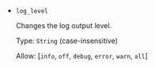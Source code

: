 
- `log_level`

    Changes the log output level.

    Type: `String` (case-insensitive)

    Allow: [`info`, `off`, `debug`, `error`, `warn`, `all`]
